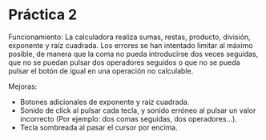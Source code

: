  # Práctica 2
Funcionamiento:
La calculadora realiza sumas, restas, producto, división, exponente y raíz cuadrada. Los errores se han intentado limitar al máximo posible, de manera que la coma no pueda introducirse dos veces seguidas, que no se puedan pulsar dos operadores seguidos o que no se pueda pulsar el botón de igual en una operación no calculable.

Mejoras:
- Botones adicionales de exponente y raíz cuadrada.
- Sonido de click al pulsar cada tecla, y sonido erróneo al pulsar un valor incorrecto (Por ejemplo: dos comas seguidas, dos operadores...).
- Tecla sombreada al pasar el cursor por encima.